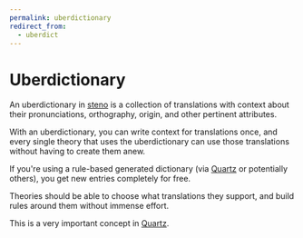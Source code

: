 ```yaml
---
permalink: uberdictionary
redirect_from:
  - uberdict
---
```

# Uberdictionary

An uberdictionary in [steno](steno.md) is a collection of translations with context about their pronunciations, orthography, origin, and other pertinent attributes.

With an uberdictionary, you can write context for translations once, and every single theory that uses the uberdictionary can use those translations without having to create them anew.

If you're using a rule-based generated dictionary (via [Quartz](Quartz.md) or potentially others), you get new entries completely for free.

Theories should be able to choose what translations they support, and build rules around them without immense effort.

This is a very important concept in [Quartz](Quartz.md).
